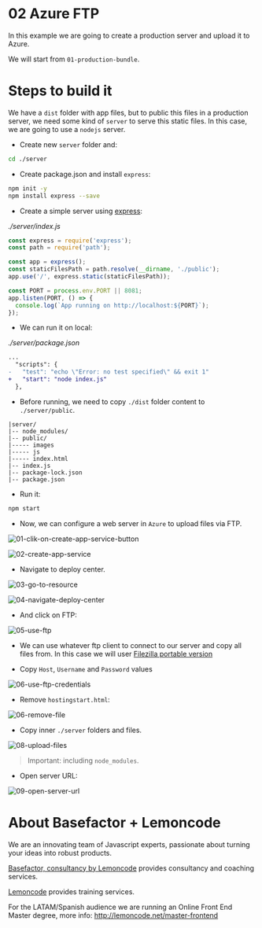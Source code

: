 # 02 Azure FTP

In this example we are going to create a production server and upload it to Azure.

We will start from `01-production-bundle`.

# Steps to build it

We have a `dist` folder with app files, but to public this files in a production server, we need some kind of `server` to serve this static files. In this case, we are going to use a `nodejs` server.

- Create new `server` folder and:

```bash
cd ./server
```

- Create package.json and install `express`:

```bash
npm init -y
npm install express --save
```

- Create a simple server using [express](https://github.com/expressjs/express):

_./server/index.js_

```javascript
const express = require('express');
const path = require('path');

const app = express();
const staticFilesPath = path.resolve(__dirname, './public');
app.use('/', express.static(staticFilesPath));

const PORT = process.env.PORT || 8081;
app.listen(PORT, () => {
  console.log(`App running on http://localhost:${PORT}`);
});

```

- We can run it on local:

_./server/package.json_

```diff
...
  "scripts": {
-   "test": "echo \"Error: no test specified\" && exit 1"
+   "start": "node index.js"
  },
```

- Before running, we need to copy `./dist` folder content to `./server/public`.

```
|server/
|-- node_modules/
|-- public/
|----- images
|----- js
|----- index.html
|-- index.js
|-- package-lock.json
|-- package.json
```

- Run it:

```bash
npm start
```

- Now, we can configure a web server in `Azure` to upload files via FTP.

![01-clik-on-create-app-service-button](./readme-resources/01-clik-on-create-app-service-button.png)

![02-create-app-service](./readme-resources/02-create-app-service.png)

- Navigate to deploy center.

![03-go-to-resource](./readme-resources/03-go-to-resource.png)

![04-navigate-deploy-center](./readme-resources/04-navigate-deploy-center.png)

- And click on FTP:

![05-use-ftp](./readme-resources/05-use-ftp.png)

- We can use whatever ftp client to connect to our server and copy all files from. In this case we will user [Filezilla portable version](https://filezilla-project.org/)

- Copy `Host`, `Username` and `Password` values

![06-use-ftp-credentials](./readme-resources/06-use-ftp-credentials.png)

- Remove `hostingstart.html`:

![06-remove-file](./readme-resources/06-remove-file.png)

- Copy inner `./server` folders and files.

![08-upload-files](./readme-resources/08-upload-files.png)

> Important: including `node_modules`.

- Open server URL:

![09-open-server-url](./readme-resources/09-open-server-url.png)

# About Basefactor + Lemoncode

We are an innovating team of Javascript experts, passionate about turning your ideas into robust products.

[Basefactor, consultancy by Lemoncode](http://www.basefactor.com) provides consultancy and coaching services.

[Lemoncode](http://lemoncode.net/services/en/#en-home) provides training services.

For the LATAM/Spanish audience we are running an Online Front End Master degree, more info: http://lemoncode.net/master-frontend
